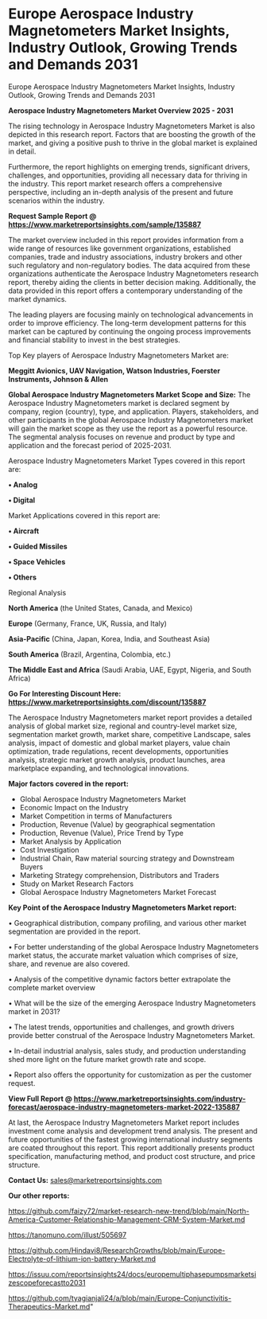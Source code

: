 # Europe Aerospace Industry Magnetometers Market Insights, Industry Outlook, Growing Trends and Demands 2031
Europe Aerospace Industry Magnetometers Market Insights, Industry Outlook, Growing Trends and Demands 2031

<Strong> Aerospace Industry Magnetometers Market Overview 2025 - 2031</strong>

The rising technology in Aerospace Industry Magnetometers Market is also depicted in this research report. Factors that are boosting the growth of the market, and giving a positive push to thrive in the global market is explained in detail.

Furthermore, the report highlights on emerging trends, significant drivers, challenges, and opportunities, providing all necessary data for thriving in the industry. This report market research offers a comprehensive perspective, including an in-depth analysis of the present and future scenarios within the industry.

<strong>Request Sample Report @ <a href=https://www.marketreportsinsights.com/sample/135887>https://www.marketreportsinsights.com/sample/135887</a></strong>

The market overview included in this report provides information from a wide range of resources like government organizations, established companies, trade and industry associations, industry brokers and other such regulatory and non-regulatory bodies. The data acquired from these organizations authenticate the Aerospace Industry Magnetometers research report, thereby aiding the clients in better decision making. Additionally, the data provided in this report offers a contemporary understanding of the market dynamics.

The leading players are focusing mainly on technological advancements in order to improve efficiency. The long-term development patterns for this market can be captured by continuing the ongoing process improvements and financial stability to invest in the best strategies.

Top Key players of Aerospace Industry Magnetometers Market are:

<strong>Meggitt Avionics, UAV Navigation, Watson Industries, Foerster Instruments, Johnson & Allen</strong>

<strong><b>Global Aerospace Industry Magnetometers Market Scope and Size:</b></strong>
The Aerospace Industry Magnetometers market is declared segment by company, region (country), type, and application. Players, stakeholders, and other participants in the global Aerospace Industry Magnetometers market will gain the market scope as they use the report as a powerful resource. The segmental analysis focuses on revenue and product by type and application and the forecast period of 2025-2031.

Aerospace Industry Magnetometers Market Types covered in this report are:

<strong>• Analog

• Digital</strong>

Market Applications covered in this report are:

<strong>• Aircraft

• Guided Missiles

• Space Vehicles

• Others</strong> 

Regional Analysis

<strong>North America</strong> (the United States, Canada, and Mexico)

<strong>Europe</strong> (Germany, France, UK, Russia, and Italy)

<strong>Asia-Pacific</strong> (China, Japan, Korea, India, and Southeast Asia)

<strong>South America</strong> (Brazil, Argentina, Colombia, etc.)

<strong>The Middle East and Africa</strong> (Saudi Arabia, UAE, Egypt, Nigeria, and South Africa)

<strong>Go For Interesting Discount Here: <a href=https://www.marketreportsinsights.com/discount/135887>https://www.marketreportsinsights.com/discount/135887</a></strong>

The Aerospace Industry Magnetometers market report provides a detailed analysis of global market size, regional and country-level market size, segmentation market growth, market share, competitive Landscape, sales analysis, impact of domestic and global market players, value chain optimization, trade regulations, recent developments, opportunities analysis, strategic market growth analysis, product launches, area marketplace expanding, and technological innovations.

<strong><b>Major factors covered in the report:</b></strong>
<ul>
  <li>Global Aerospace Industry Magnetometers Market </li>
  <li>Economic Impact on the Industry</li>
  <li>Market Competition in terms of Manufacturers</li>
  <li>Production, Revenue (Value) by geographical segmentation</li>
  <li>Production, Revenue (Value), Price Trend by Type</li>
  <li>Market Analysis by Application</li>
  <li>Cost Investigation</li>
  <li>Industrial Chain, Raw material sourcing strategy and Downstream Buyers</li>
  <li>Marketing Strategy comprehension, Distributors and Traders</li>
  <li>Study on Market Research Factors</li>
  <li>Global Aerospace Industry Magnetometers Market Forecast</li>
</ul>

<strong><b>Key Point of the Aerospace Industry Magnetometers Market report:</b></strong>

• Geographical distribution, company profiling, and various other market segmentation are provided in the report.

• For better understanding of the global Aerospace Industry Magnetometers market status, the accurate market valuation which comprises of size, share, and revenue are also covered.

• Analysis of the competitive dynamic factors better extrapolate the complete market overview

• What will be the size of the emerging Aerospace Industry Magnetometers market in 2031?

• The latest trends, opportunities and challenges, and growth drivers provide better construal of the Aerospace Industry Magnetometers Market.

• In-detail industrial analysis, sales study, and production understanding shed more light on the future market growth rate and scope.

• Report also offers the opportunity for customization as per the customer request.

<strong><b>View Full Report @ <a href=https://www.marketreportsinsights.com/industry-forecast/aerospace-industry-magnetometers-market-2022-135887>https://www.marketreportsinsights.com/industry-forecast/aerospace-industry-magnetometers-market-2022-135887</a></b></strong>


At last, the Aerospace Industry Magnetometers Market report includes investment come analysis and development trend analysis. The present and future opportunities of the fastest growing international industry segments are coated throughout this report. This report additionally presents product specification, manufacturing method, and product cost structure, and price structure.

<strong>Contact Us:</strong>
sales@marketreportsinsights.com

<strong>Our other reports:</strong>

<a href=https://github.com/faizy72/market-research-new-trend/blob/main/North-America-Customer-Relationship-Management-CRM-System-Market.md>https://github.com/faizy72/market-research-new-trend/blob/main/North-America-Customer-Relationship-Management-CRM-System-Market.md</a>

<a href=https://tanomuno.com/illust/505697>https://tanomuno.com/illust/505697</a>

<a href=https://github.com/Hindavi8/ResearchGrowths/blob/main/Europe-Electrolyte-of-lithium-ion-battery-Market.md>https://github.com/Hindavi8/ResearchGrowths/blob/main/Europe-Electrolyte-of-lithium-ion-battery-Market.md</a>

<a href=https://issuu.com/reportsinsights24/docs/europemultiphasepumpsmarketsizescopeforecastto2031>https://issuu.com/reportsinsights24/docs/europemultiphasepumpsmarketsizescopeforecastto2031</a>

<a href=https://github.com/tyagianjali24/a/blob/main/Europe-Conjunctivitis-Therapeutics-Market.md>https://github.com/tyagianjali24/a/blob/main/Europe-Conjunctivitis-Therapeutics-Market.md</a>"
